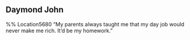 ## Daymond John 
%% Location5680 
“My parents always taught me that my day job would never make me rich. It’d be my homework.” 